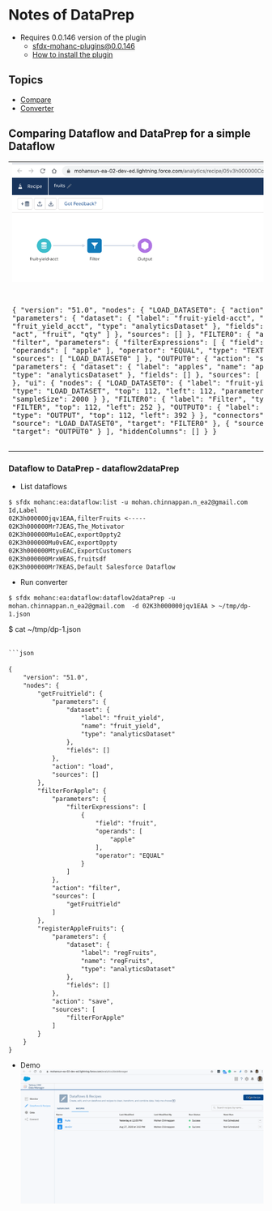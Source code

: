 # Notes of DataPrep
- Requires 0.0.146 version of the plugin
    - sfdx-mohanc-plugins@0.0.146
    - [How to install the plugin](https://mohan-chinnappan-n.github.io/dx/plugins.html#/1)



## Topics
- [Compare](#compare)
- [Converter](#convertor)

## Comparing Dataflow and DataPrep for a simple Dataflow
<a name="compare"></a>
<table width="2400"> 
<tr valign='top' width="2400"><td>
<img width="1200" src="img/dp/dp-1.png" alt=""/>
<pre>

{
    "version": "51.0",
    "nodes": {
        "LOAD_DATASET0": {
            "action": "load",
            "parameters": {
                "dataset": {
                    "label": "fruit-yield-acct",
                    "name": "fruit_yield_acct",
                    "type": "analyticsDataset"
                },
                "fields": [
                    "date",
                    "act",
                    "fruit",
                    "qty"
                ]
            },
            "sources": []
        },
        "FILTER0": {
            "action": "filter",
            "parameters": {
                "filterExpressions": [
                    {
                        "field": "fruit",
                        "operands": [
                            "apple"
                        ],
                        "operator": "EQUAL",
                        "type": "TEXT"
                    }
                ]
            },
            "sources": [
                "LOAD_DATASET0"
            ]
        },
        "OUTPUT0": {
            "action": "save",
            "parameters": {
                "dataset": {
                    "label": "apples",
                    "name": "apples",
                    "type": "analyticsDataset"
                },
                "fields": []
            },
            "sources": [
                "FILTER0"
            ]
        }
    },
    "ui": {
        "nodes": {
            "LOAD_DATASET0": {
                "label": "fruit-yield-acct",
                "type": "LOAD_DATASET",
                "top": 112,
                "left": 112,
                "parameters": {
                    "sampleSize": 2000
                }
            },
            "FILTER0": {
                "label": "Filter",
                "type": "FILTER",
                "top": 112,
                "left": 252
            },
            "OUTPUT0": {
                "label": "Output",
                "type": "OUTPUT",
                "top": 112,
                "left": 392
            }
        },
        "connectors": [
            {
                "source": "LOAD_DATASET0",
                "target": "FILTER0"
            },
            {
                "source": "FILTER0",
                "target": "OUTPUT0"
            }
        ],
        "hiddenColumns": []
    }
}
</pre>

</td>
<td>
<img width="1200" src='img/fruits-df-1.png'/>
<pre>
{ 
  "getFruitYield": {
    "action": "edgemart",
    "parameters": {
      "alias": "fruit_yield"
    }
  },
  "filterForApple": {
    "action": "filter",
    "parameters": {
      "source": "getFruitYield",
      "saqlFilter": "fruit==\"apple\""
    }
  },
  "registerAppleFruits": {
    "action": "sfdcRegister",
    "parameters": {
      "source": "filterForApple",
      "name": "regFruits",
      "alias": "regFruits"
    }
  }
}

</pre>
</td>
</tr>
</table>

<a name='convertor'></a>

###  Dataflow to DataPrep - dataflow2dataPrep 

- List dataflows
```
$ sfdx mohanc:ea:dataflow:list -u mohan.chinnappan.n_ea2@gmail.com 
Id,Label
02K3h000000jqv1EAA,filterFruits <-----
02K3h000000Mr7JEAS,The_Motivator
02K3h000000Mu1oEAC,exportOppty2
02K3h000000Mu0vEAC,exportOppty
02K3h000000MtyuEAC,ExportCustomers
02K3h000000MrxWEAS,fruitsdf
02K3h000000Mr7KEAS,Default Salesforce Dataflow

```
- Run converter

```
$ sfdx mohanc:ea:dataflow:dataflow2dataPrep -u mohan.chinnappan.n_ea2@gmail.com  -d 02K3h000000jqv1EAA > ~/tmp/dp-1.json

```
$ cat ~/tmp/dp-1.json 

```

```json

{
    "version": "51.0",
    "nodes": {
        "getFruitYield": {
            "parameters": {
                "dataset": {
                    "label": "fruit_yield",
                    "name": "fruit_yield",
                    "type": "analyticsDataset"
                },
                "fields": []
            },
            "action": "load",
            "sources": []
        },
        "filterForApple": {
            "parameters": {
                "filterExpressions": [
                    {
                        "field": "fruit",
                        "operands": [
                            "apple"
                        ],
                        "operator": "EQUAL"
                    }
                ]
            },
            "action": "filter",
            "sources": [
                "getFruitYield"
            ]
        },
        "registerAppleFruits": {
            "parameters": {
                "dataset": {
                    "label": "regFruits",
                    "name": "regFruits",
                    "type": "analyticsDataset"
                },
                "fields": []
            },
            "action": "save",
            "sources": [
                "filterForApple"
            ]
        }
    }
}
```

- Demo
![Demo of the converter](img/dp/df2dp-1.gif)
